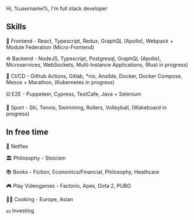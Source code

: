 Hi, %username%, I'm full stack developer

## Skills
🎨 Frontend - React, Typescript, Redux, GraphQL (Apollo), Webpack + Module Federation (Micro-Frontend)

⚙️ Backend - NodeJS, Typescript, Postgresql, GraphQL (Apollo), Microservices, WebSockets, Multi-Instance Applications, (Rust in progress)

🚀 CI/CD - Github Actions, Gitlab, *nix, Ansible, Docker, Docker Compose, Mesos + Marathon, (Kubernetes in progress)

☑️ E2E - Puppeteer, Cypress, TestCafe, Java + Selenium

🎾 Sport - Ski, Tennis, Swimming, Rollers, Volleyball, (Wakeboard in progress)

## In free time
🍿 Netflex

🏛 Philosophy - Stoicism

📚 Books - Fiction, Economics/Financial, Philosophy, Heathcare

🎮 Play Videogames - Factorio, Apex, Dota 2, PUBG

🧑‍🍳 Cooking - Europe, Asian

💵 Investing
